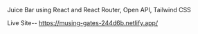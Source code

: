 Juice Bar using React and React Router, Open API, Tailwind CSS

Live Site-- https://musing-gates-244d6b.netlify.app/
